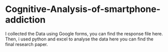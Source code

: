# Cognitive-Analysis-of-smartphone-addiction

I collected the Data using Google forms, you can find the response file here.
Then, i used python and excel to analyse the data here you can find the final research paper.
